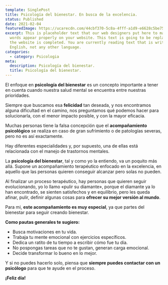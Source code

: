 ```yaml
---
template: SinglePost
title: Psicología del bienestar. En busca de la excelencia.
status: Published
date: 2021-02-04
featuredImage: https://ucarecdn.com/44cbf370-5c8a-4fff-a1d9-e6628c5be751/
excerpt: This is placeholder text that our web designers put here to make sure
  words appear properly on your website. This text is going to be replaced once
  the website is completed. You are currently reading text that is written in
  English, not any other language.
categories:
  - category: Psicologia
meta:
  description: Psicología del bienestar.
  title: Psicología del bienestar.
---
```

El enfoque en **psicología del bienestar** es un concepto importante a tener en cuenta cuando nuestra salud mental se encuentra entre nuestras prioridades.

Siempre que buscamos esa **felicidad** tan deseada, y nos encontramos alguna dificultad en el camino, nos preguntamos qué podemos hacer para solucionarla, con el menor impacto posible, y con la mayor eficacia.

Muchas personas tiene la falsa concepción que el **acompañamiento psicológico** se realiza en caso de gran sufrimiento o de patologías severas, pero no es así exactamente.

Hay diferentes especialidades y, por supuesto, una de ellas está relacionada con el manejo de trastornos mentales.

La **psicología del bienestar**, tal y como yo la entiendo, va un poquito más allá. Supone un acompañamiento terapéutico enfocado en la excelencia, en aquello que las personas quieren conseguir alcanzar pero solas no pueden.

Al finalizar un proceso terapéutico, hay personas que quieren seguir evolucionando, yo lo llamo «pulir su diamante», porque el diamante ya lo han encontrado, se sienten satisfechos y en equilibrio, pero les queda afinar, pulir, definir algunas cosas para **ofrecer su mejor versión al mundo**.

Para mi, **este acompañamiento es muy especial**, ya que partes del bienestar para seguir creando bienestar.

**Como pautas generales te sugiero:**

* Busca motivaciones en tu vida.
* Trabaja tu mente emocional con ejercicios específicos.
* Dedica un ratito de tu tiempo a escribir cómo fue tu día.
* No pospongas tareas que no te gustan, generan carga emocional.
* Decide transformar lo bueno en lo mejor.

Y si no puedes hacerlo solo, piensa que **siempre puedes contactar con un psicólogo** para que te ayude en el proceso.

**¡Feliz día!**